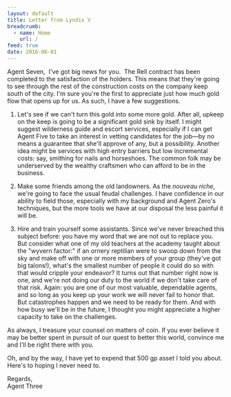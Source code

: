 ```yaml
---
layout: default
title: Letter from Lyndis V
breadcrumb:
  - name: Home
    url: /
feed: true
date: 2016-06-01
---
```

Agent Seven,
​
I've got big news for you.
​
The Rell contract has been completed to the satisfaction of the holders. This means that they're going to see through the rest of the construction costs on the company keep south of the city. I'm sure you're the first to appreciate just how much gold flow that opens up for us. As such, I have a few suggestions.

1. Let's see if we can't turn this gold into some more gold. After all, upkeep on the keep is going to be a significant gold sink by itself. I might suggest wilderness guide and escort services, especially if I can get Agent Five to take an interest in vetting candidates for the job—by no means a guarantee that she'll approve of any, but a possibility. Another idea might be services with high entry barriers but low incremental costs: say, smithing for nails and horseshoes. The common folk may be underserved by the wealthy craftsmen who can afford to be in the business.

2. Make some friends among the old landowners. As the *nouveau riche*, we're going to face the usual feudal challenges. I have confidence in our ability to field those, especially with my background and Agent Zero's techniques, but the more tools we have at our disposal the less painful it will be.

3. Hire and train yourself some assistants. Since we've never breached this subject before: you have my word that we are not out to replace you. But consider what one of my old teachers at the academy taught about the "wyvern factor:" if an ornery reptilian were to swoop down from the sky and make off with one or more members of your group (they've got big talons!), what's the smallest number of people it could do so with that would cripple your endeavor? It turns out that number right now is one, and we're not doing our duty to the world if we don't take care of that risk. Again: you are one of our most valuable, dependable agents, and so long as you keep up your work we will never fail to honor that. But catastrophes happen and we need to be ready for them. And with how busy we'll be in the future, I thought you might appreciate a higher capacity to take on the challenges.

As always, I treasure your counsel on matters of coin. If you ever believe it may be better spent in pursuit of our quest to better this world, convince me and I'll be right there with you.

Oh, and by the way, I have yet to expend that 500 gp asset I told you about. Here's to hoping I never need to.

Regards,  
Agent Three
